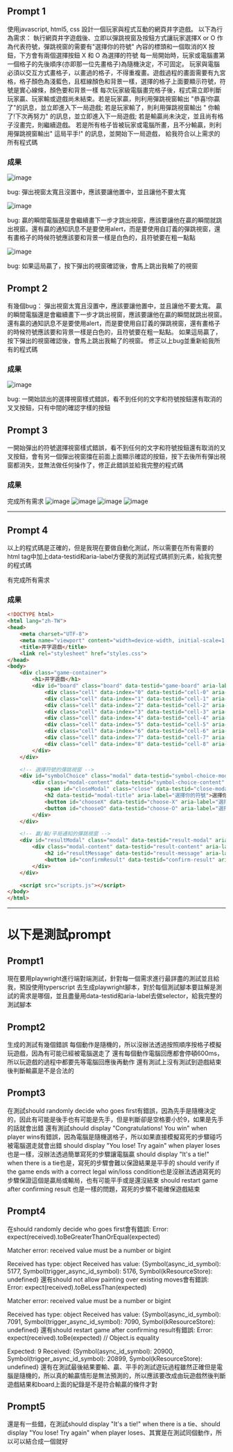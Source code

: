 ## Prompt 1
使用javascript, html5, css 設計一個玩家與程式互動的網頁井字遊戲。
以下為行為需求：
執行網頁井字遊戲後、立即以彈跳視窗及按鈕方式讓玩家選擇X or O 作為代表符號，彈跳視窗的需要有"選擇你的符號" 內容的標頭和一個取消的X 按鈕，下方會有兩個選擇按鈕 X 和 O 為選擇的符號
每一局開始時，玩家或電腦畫第一個格子的先後順序(亦即那一位先畫格子)為隨機決定，不可固定。
玩家與電腦必須以交互方式畫格子，以畫過的格子，不得重複畫。遊戲過程的畫面需要有九宮格，格子顏色為淺藍色，且框線顏色和背景一樣，選擇的格子上面要顯示符號，符號是實心線條，顏色要和背景一樣
每次玩家級電腦畫完格子後，程式需立即判斷玩家贏、玩家輸或遊戲尚未結束。若是玩家贏，則利用彈跳視窗輸出 "恭喜!你贏了"的訊息，並立即進入下一局遊戲; 若是玩家輸了，則利用彈跳視窗輸出 " 你輸了!下次再努力" 的訊息，並立即進入下一局遊戲; 若是輸贏尚未決定，並且尚有格子沒畫完，則繼續遊戲。
若是所有格子皆被玩家或電腦所畫，且不分輸贏，則利用彈跳視窗輸出" 這局平手!" 的訊息，並開始下一局遊戲， 給我符合以上需求的所有程式碼
### 成果
![image](./images/prompt1-1.jpeg )

bug: 彈出視窗太寬且沒置中，應該要讓他置中，並且讓他不要太寬

![image](./images/prompt1-2.png)

bug: 贏的瞬間電腦還是會繼續畫下一步才跳出視窗，應該要讓他在贏的瞬間就跳出視窗。還有贏的通知訊息不是要使用alert，而是要使用自訂義的彈跳視窗，還有畫格子的時候符號應該要和背景一樣是白色的，且符號要在粗一點點

![image](./images/prompt1-3.png)

bug: 如果這局贏了，按下彈出的視窗確認後，會馬上跳出我輸了的視窗

## Prompt 2
有幾個bug：
彈出視窗太寬且沒置中，應該要讓他置中，並且讓他不要太寬。
贏的瞬間電腦還是會繼續畫下一步才跳出視窗，應該要讓他在贏的瞬間就跳出視窗。還有贏的通知訊息不是要使用alert，而是要使用自訂義的彈跳視窗，還有畫格子的時候符號應該要和背景一樣是白色的，且符號要在粗一點點。
如果這局贏了，按下彈出的視窗確認後，會馬上跳出我輸了的視窗。
修正以上bug並重新給我所有的程式碼
### 成果
![image](./images/prompt2-1.png)

bug: 一開始談出的選擇視窗樣式錯誤，看不到任何的文字和符號按鈕還有取消的叉叉按鈕，只有中間的確認字樣的按鈕

## Prompt 3
一開始彈出的符號選擇視窗樣式錯誤，看不到任何的文字和符號按鈕還有取消的叉叉按鈕，會有另一個彈出視窗擋在前面上面顯示確認的按鈕，按下去後所有彈出視窗都消失，並無法做任何操作了，修正此錯誤並給我完整的程式碼
### 成果
完成所有需求
![image](./images/prompt3-1.png)
![image](./images/prompt3-3.png)
![image](./images/prompt3-2.png)
![image](./images/prompt3-4.png)


---
## Prompt 4
以上的程式碼是正確的，但是我現在要做自動化測試，所以需要在所有需要的html tag中加上data-testid和aria-label方便我的測試程式碼抓到元素，給我完整的程式碼

有完成所有需求
### 成果
```html
<!DOCTYPE html>
<html lang="zh-TW">
<head>
    <meta charset="UTF-8">
    <meta name="viewport" content="width=device-width, initial-scale=1.0">
    <title>井字遊戲</title>
    <link rel="stylesheet" href="styles.css">
</head>
<body>
    <div class="game-container">
        <h1>井字遊戲</h1>
        <div id="board" class="board" data-testid="game-board" aria-label="井字遊戲棋盤">
            <div class="cell" data-index="0" data-testid="cell-0" aria-label="棋格 0"></div>
            <div class="cell" data-index="1" data-testid="cell-1" aria-label="棋格 1"></div>
            <div class="cell" data-index="2" data-testid="cell-2" aria-label="棋格 2"></div>
            <div class="cell" data-index="3" data-testid="cell-3" aria-label="棋格 3"></div>
            <div class="cell" data-index="4" data-testid="cell-4" aria-label="棋格 4"></div>
            <div class="cell" data-index="5" data-testid="cell-5" aria-label="棋格 5"></div>
            <div class="cell" data-index="6" data-testid="cell-6" aria-label="棋格 6"></div>
            <div class="cell" data-index="7" data-testid="cell-7" aria-label="棋格 7"></div>
            <div class="cell" data-index="8" data-testid="cell-8" aria-label="棋格 8"></div>
        </div>
    </div>

    <!-- 選擇符號的彈跳視窗 -->
    <div id="symbolChoice" class="modal" data-testid="symbol-choice-modal" aria-label="選擇符號視窗">
        <div class="modal-content" data-testid="symbol-choice-content" aria-label="選擇符號內容">
            <span id="closeModal" class="close" data-testid="close-modal" aria-label="關閉視窗">&times;</span>
            <h2 data-testid="modal-title" aria-label="選擇你的符號">選擇你的符號</h2>
            <button id="chooseX" data-testid="choose-X" aria-label="選擇 X">X</button>
            <button id="chooseO" data-testid="choose-O" aria-label="選擇 O">O</button>
        </div>
    </div>

    <!-- 贏/輸/平局通知的彈跳視窗 -->
    <div id="resultModal" class="modal" data-testid="result-modal" aria-label="結果通知視窗">
        <div class="modal-content" data-testid="result-content" aria-label="結果通知內容">
            <h2 id="resultMessage" data-testid="result-message" aria-label="結果訊息"></h2>
            <button id="confirmResult" data-testid="confirm-result" aria-label="確認結果">確定</button>
        </div>
    </div>

    <script src="scripts.js"></script>
</body>
</html>
```

--- 
# 以下是測試prompt

## Prompt1
現在要用playwright進行端對端測試，針對每一個需求進行最詳盡的測試並且給我，預設使用typerscript 去生成playwright腳本，對於每個測試腳本要註解是測試的需求是哪個，並且盡量用data-testid和aria-label去做selector，給我完整的測試腳本

## Prompt2
生成的測試有幾個錯誤
每個動作是隨機的，所以沒辦法透過按照順序按格子模擬玩遊戲，因為有可能已經被電腦選走了
還有每個動作電腦回應都會停頓600ms，所以玩遊戲的過程中都要先等電腦回應後再動作
還有測試上沒有測試到遊戲結束後判斷輸贏是不是合法的

## Prompt3
在測試should randomly decide who goes first有錯誤，因為先手是隨機決定的，因此有可能是後手也有可能是先手，但是判斷卻是空格要小於9，如果是先手的話就會出錯
還有測試should display "Congratulations! You win" when player wins有錯誤，因為電腦是隨機選格子，所以如果直接模擬寫死的步驟碰巧被電腦選走就會出錯
should display "You lose! Try again" when player loses也是一樣，沒辦法透過簡單寫死的步驟讓電腦贏
should display "It\'s a tie!" when there is a tie也是，寫死的步驟會難以保證結果是平手的
should verify if the game ends with a correct legal win/loss condition也是沒辦法透過寫死的步驟保證這個是贏局或輸局，也有可能平手或是還沒結束
should restart game after confirming result 也是一樣的問題，寫死的步驟不能確保遊戲結束

## Prompt4
在should randomly decide who goes first會有錯誤: Error: expect(received).toBeGreaterThanOrEqual(expected)

Matcher error: received value must be a number or bigint

Received has type:  object
Received has value: {Symbol(async_id_symbol): 5177, Symbol(trigger_async_id_symbol): 5176, Symbol(kResourceStore): undefined}
還有should not allow painting over existing moves會有錯誤:
Error: expect(received).toBeLessThan(expected)

Matcher error: received value must be a number or bigint

Received has type:  object
Received has value: {Symbol(async_id_symbol): 7091, Symbol(trigger_async_id_symbol): 7090, Symbol(kResourceStore): undefined}
還有should restart game after confirming result有錯誤:
Error: expect(received).toBe(expected) // Object.is equality

Expected: 9
Received: {Symbol(async_id_symbol): 20900, Symbol(trigger_async_id_symbol): 20899, Symbol(kResourceStore): undefined}
還有在測試最後結果要輸、贏、平手的測試遊玩過程雖然正確但是電腦是隨機的，所以真的輸贏情形是無法預測的，所以應該要改成由玩遊戲然後判斷遊戲結果和board上面的紀錄是不是符合輸贏的條件才對
## Prompt5
還是有一些錯，在測試should display "It\'s a tie!" when there is a tie、should display "You lose! Try again" when player loses、其實是在測試同個動作，所以可以結合成一個就好
